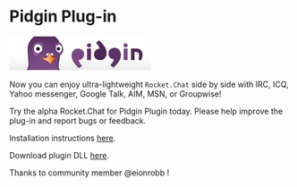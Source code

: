 # Pidgin Plug-in

[![](https://raw.githubusercontent.com/Sing-Li/bbug/master/images/pidgin.png)](https://pidgin.im)

Now you can enjoy ultra-lightweight `Rocket.Chat` side by side with IRC, ICQ, Yahoo messenger, Google Talk, AIM, MSN, or Groupwise!

Try the alpha Rocket.Chat for Pidgin Plugin today. Please help improve the plug-in and report bugs or feedback.

Installation instructions [here](https://github.com/EionRobb/purple-rocketchat#readme).

Download plugin DLL [here](https://eion.robbmob.com/librocketchat.dll).

Thanks to community member @eionrobb !

